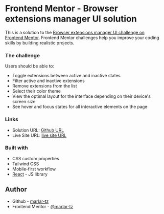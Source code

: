 # Frontend Mentor - Browser extensions manager UI solution

This is a solution to the [Browser extensions manager UI challenge on Frontend Mentor](https://www.frontendmentor.io/challenges/browser-extension-manager-ui-yNZnOfsMAp). Frontend Mentor challenges help you improve your coding skills by building realistic projects. 




### The challenge

Users should be able to:

- Toggle extensions between active and inactive states
- Filter active and inactive extensions
- Remove extensions from the list
- Select their color theme
- View the optimal layout for the interface depending on their device's screen size
- See hover and focus states for all interactive elements on the page

### Links
- Solution URL: [Github URL](https://github.com/marlar-tz/Browser-Extension-Manager)
- Live Site URL: [live site URL](https://browser-extension-manager-dun.vercel.app/)



### Built with

- CSS custom properties
- Tailwind CSS
- Mobile-first workflow
- [React](https://reactjs.org/) - JS library


## Author

- Github - [marlar-tz](https://github.com/marlar-tz)
- Frontend Mentor - [@marlar-tz](https://www.frontendmentor.io/profile/marlar-tz)




